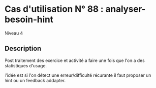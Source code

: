 
# Cas d'utilisation N° 88 :  analyser-besoin-hint

Niveau 4

##	Description

Post traitement des exercice et activité a faire une fois que l'on a des statistiques d'usage.

l'idée est si l'on détect une erreur/difficulté récurante il faut proposer un hint ou un feedback addapter.
